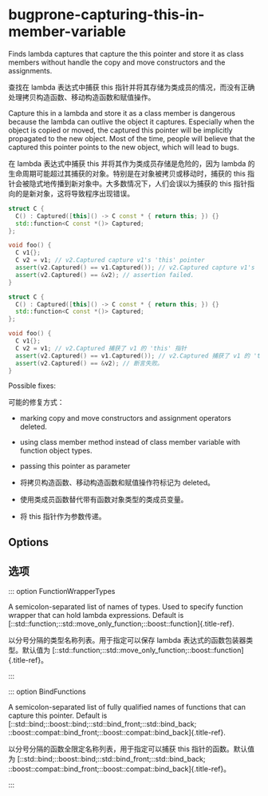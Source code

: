 # bugprone-capturing-this-in-member-variable

Finds lambda captures that capture the this pointer and store it as class members without handle the copy and move constructors and the assignments.

查找在 lambda 表达式中捕获 this 指针并将其存储为类成员的情况，而没有正确处理拷贝构造函数、移动构造函数和赋值操作。

Capture this in a lambda and store it as a class member is dangerous because the lambda can outlive the object it captures. Especially when the object is copied or moved, the captured this pointer will be implicitly propagated to the new object. Most of the time, people will believe that the captured this pointer points to the new object, which will lead to bugs.

在 lambda 表达式中捕获 this 并将其作为类成员存储是危险的，因为 lambda 的生命周期可能超过其捕获的对象。特别是在对象被拷贝或移动时，捕获的 this 指针会被隐式地传播到新对象中。大多数情况下，人们会误以为捕获的 this 指针指向的是新对象，这将导致程序出现错误。

```c++
struct C {
  C() : Captured([this]() -> C const * { return this; }) {}
  std::function<C const *()> Captured;
};

void foo() {
  C v1{};
  C v2 = v1; // v2.Captured capture v1's 'this' pointer
  assert(v2.Captured() == v1.Captured()); // v2.Captured capture v1's 'this' pointer
  assert(v2.Captured() == &v2); // assertion failed.
}
```

```c++
struct C {
  C() : Captured([this]() -> C const * { return this; }) {}
  std::function<C const *()> Captured;
};

void foo() {
  C v1{};
  C v2 = v1; // v2.Captured 捕获了 v1 的 'this' 指针
  assert(v2.Captured() == v1.Captured()); // v2.Captured 捕获了 v1 的 'this' 指针
  assert(v2.Captured() == &v2); // 断言失败。
}
```

Possible fixes:

可能的修复方式：

- marking copy and move constructors and assignment operators deleted.
- using class member method instead of class member variable with function object types.
- passing this pointer as parameter

- 将拷贝构造函数、移动构造函数和赋值操作符标记为 deleted。
- 使用类成员函数替代带有函数对象类型的类成员变量。
- 将 this 指针作为参数传递。

## Options

## 选项

::: option
FunctionWrapperTypes

A semicolon-separated list of names of types. Used to specify function wrapper that can hold lambda expressions. Default is [::std::function;::std::move_only_function;::boost::function]{.title-ref}.

以分号分隔的类型名称列表。用于指定可以保存 lambda 表达式的函数包装器类型。默认值为 [::std::function;::std::move_only_function;::boost::function]{.title-ref}。

:::

::: option
BindFunctions

A semicolon-separated list of fully qualified names of functions that can capture this pointer. Default is [::std::bind;::boost::bind;::std::bind_front;::std::bind_back; ::boost::compat::bind_front;::boost::compat::bind_back]{.title-ref}.

以分号分隔的函数全限定名称列表，用于指定可以捕获 this 指针的函数。默认值为 [::std::bind;::boost::bind;::std::bind_front;::std::bind_back; ::boost::compat::bind_front;::boost::compat::bind_back]{.title-ref}。

:::
